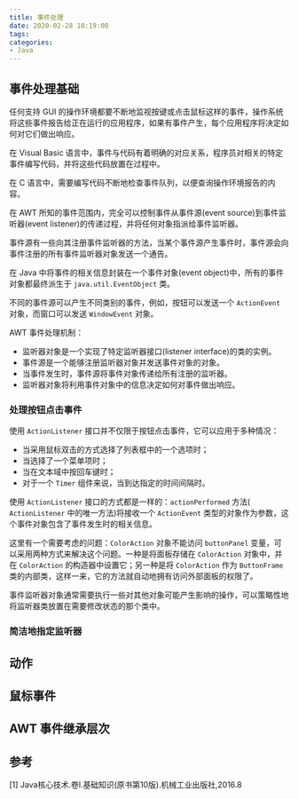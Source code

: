 ```yaml
---
title: 事件处理
date: 2020-02-28 10:19:00
tags:
categories:
- Java
---
```


## 事件处理基础
任何支持 GUI 的操作环境都要不断地监视按键或点击鼠标这样的事件，操作系统将这些事件报告给正在运行的应用程序，如果有事件产生，每个应用程序将决定如何对它们做出响应。

在 Visual Basic 语言中，事件与代码有着明确的对应关系，程序员对相关的特定事件编写代码，并将这些代码放置在过程中。

在 C 语言中，需要编写代码不断地检查事件队列，以便查询操作环境报告的内容。

在 AWT 所知的事件范围内，完全可以控制事件从事件源(event source)到事件监听器(event listener)的传递过程，并将任何对象指派给事件监听器。

事件源有一些向其注册事件监听器的方法，当某个事件源产生事件时，事件源会向事件注册的所有事件监听器对象发送一个通告。

在 Java 中将事件的相关信息封装在一个事件对象(event object)中，所有的事件对象都最终派生于 `java.util.EventObject` 类。

不同的事件源可以产生不同类别的事件，例如，按钮可以发送一个 `ActionEvent` 对象，而窗口可以发送 `WindowEvent` 对象。

AWT 事件处理机制：
- 监听器对象是一个实现了特定监听器接口(listener interface)的类的实例。
- 事件源是一个能够注册监听器对象并发送事件对象的对象。
- 当事件发生时，事件源将事件对象传递给所有注册的监听器。
- 监听器对象将利用事件对象中的信息决定如何对事件做出响应。

### 处理按钮点击事件
使用 `ActionListener` 接口并不仅限于按钮点击事件，它可以应用于多种情况：
- 当采用鼠标双击的方式选择了列表框中的一个选项时；
- 当选择了一个菜单项时；
- 当在文本域中按回车键时；
- 对于一个 `Timer` 组件来说，当到达指定的时间间隔时。

使用 `ActionListener` 接口的方式都是一样的：`actionPerformed` 方法( `ActionListener` 中的唯一方法)将接收一个 `ActionEvent` 类型的对象作为参数，这个事件对象包含了事件发生时的相关信息。

这里有一个需要考虑的问题：`ColorAction` 对象不能访问 `buttonPanel` 变量，可以采用两种方式来解决这个问题。一种是将面板存储在 `ColorAction` 对象中，并在 `ColorAction` 的构造器中设置它；另一种是将 `ColorAction` 作为 `ButtonFrame` 类的内部类，这样一来，它的方法就自动地拥有访问外部面板的权限了。

事件监听器对象通常需要执行一些对其他对象可能产生影响的操作，可以策略性地将监听器类放置在需要修改状态的那个类中。

### 简洁地指定监听器


## 动作


## 鼠标事件


## AWT 事件继承层次


## 参考
[1] Java核心技术.卷Ⅰ.基础知识(原书第10版).机械工业出版社,2016.8